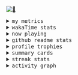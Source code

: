 [![🐙](https://hits.seeyoufarm.com/api/count/incr/badge.svg?url=https%3A%2F%2Fgithub.com%2Fktnkk%2Fhit-counter&count_bg=%23070707&title_bg=%23070707&icon=&icon_color=%23E7E7E7&title=visitors&edge_flat=true)](https://hits.seeyoufarm.com)

<details>
  <summary> <samp>my metrics</samp></summary>
  
  <br>
  
 ![🐳](https://github.com/kkhys/kkhys/blob/main/github-metrics.svg)
  
  ***
</details>

<details>
  <summary> <samp>wakaTime stats</samp></summary>
  
  <br>
  
<!--START_SECTION:waka-->
![Code Time](http://img.shields.io/badge/Code%20Time-4%2C040%20hrs%2035%20mins-blue)

**🐱 My GitHub Data** 

> 📦 5.1 MB Used in GitHub's Storage 
 > 
> 🏆 1,936 Contributions in the Year 2024
 > 
> 💼 Opted to Hire
 > 
> 📜 9 Public Repositories 
 > 
> 🔑 23 Private Repositories 
 > 
**I'm an Early 🐤** 

```text
🌞 Morning                6677 commits        ████████░░░░░░░░░░░░░░░░░   30.05 % 
🌆 Daytime                5322 commits        ██████░░░░░░░░░░░░░░░░░░░   23.95 % 
🌃 Evening                8389 commits        █████████░░░░░░░░░░░░░░░░   37.76 % 
🌙 Night                  1831 commits        ██░░░░░░░░░░░░░░░░░░░░░░░   08.24 % 
```
📅 **I'm Most Productive on Sunday** 

```text
Monday                   3090 commits        ███░░░░░░░░░░░░░░░░░░░░░░   13.91 % 
Tuesday                  3283 commits        ████░░░░░░░░░░░░░░░░░░░░░   14.78 % 
Wednesday                3065 commits        ███░░░░░░░░░░░░░░░░░░░░░░   13.79 % 
Thursday                 2978 commits        ███░░░░░░░░░░░░░░░░░░░░░░   13.40 % 
Friday                   3194 commits        ████░░░░░░░░░░░░░░░░░░░░░   14.38 % 
Saturday                 3057 commits        ███░░░░░░░░░░░░░░░░░░░░░░   13.76 % 
Sunday                   3552 commits        ████░░░░░░░░░░░░░░░░░░░░░   15.99 % 
```


📊 **This Week I Spent My Time On** 

```text
🕑︎ Time Zone: Asia/Tokyo

💬 Programming Languages: 
Other                    46 hrs 3 mins       █████████████████░░░░░░░░   66.64 % 
Java                     8 hrs 4 mins        ███░░░░░░░░░░░░░░░░░░░░░░   11.68 % 
TypeScript               4 hrs 2 mins        █░░░░░░░░░░░░░░░░░░░░░░░░   05.85 % 
HTML                     3 hrs 28 mins       █░░░░░░░░░░░░░░░░░░░░░░░░   05.03 % 
MDX                      2 hrs 35 mins       █░░░░░░░░░░░░░░░░░░░░░░░░   03.74 % 

🔥 Editors: 
Chrome                   46 hrs 16 mins      █████████████████░░░░░░░░   66.95 % 
IntelliJ IDEA            14 hrs              █████░░░░░░░░░░░░░░░░░░░░   20.28 % 
WebStorm                 7 hrs 10 mins       ███░░░░░░░░░░░░░░░░░░░░░░   10.37 % 
Intellijidea             1 hr 23 mins        █░░░░░░░░░░░░░░░░░░░░░░░░   02.01 % 
DataGrip                 16 mins             ░░░░░░░░░░░░░░░░░░░░░░░░░   00.39 % 

💻 Operating System: 
Mac                      69 hrs 6 mins       █████████████████████████   100.00 % 
```


 Last Updated on 2024/07/07 18:40:44 UTC
<!--END_SECTION:waka-->
  
  ***
</details>


<details>
  <summary> <samp>now playing</samp></summary>
  
  <br>
 
 [![🐟](https://spotify-github-profile.vercel.app/api/view?uid=31ryofms4dnv7mrohhepo4c4zgqu&cover_image=true&theme=default&show_offline=false&background_color=121212&bar_color=53b14f&bar_color_cover=false)](https://open.spotify.com/user/31ryofms4dnv7mrohhepo4c4zgqu)
  
  ***
</details>

<details>
  <summary> <samp>github readme stats</samp></summary>
  
  <br>
  
 <p align="left"> 
  <img alt="🐠" src="https://github-readme-stats.vercel.app/api?username=kkhys&count_private=true&show_icons=true&theme=dark&include_all_commits=true" />
  <img alt="🐟" src="https://github-readme-stats.vercel.app/api/top-langs/?username=kkhys&layout=compact&theme=dark&langs_count=10&hide=HTML,CSS,SCSS" />
</p>
  
  ***
</details>

<details>
  <summary> <samp>profile trophies</samp></summary>
  
  <br>
  
  [![🐬](https://github-profile-trophy.vercel.app/?username=kkhys&rank=SECRET,SSS,SS,S,AAA,AA,A&theme=darkhub&row=1&margin-w=10&no-bg=true)](https://github.com/ryo-ma/github-profile-trophy)
  
  ***
</details>

<details>
  <summary> <samp>summary cards</samp></summary>
  
  <br>
  
  ![🐋](https://github-profile-summary-cards.vercel.app/api/cards/profile-details?username=kkhys&theme=github_dark)
  ![🦑](https://github-profile-summary-cards.vercel.app/api/cards/repos-per-language?username=kkhys&theme=github_dark)
  ![🦭](https://github-profile-summary-cards.vercel.app/api/cards/most-commit-language?username=kkhys&theme=github_dark)
  ![🦀](https://github-profile-summary-cards.vercel.app/api/cards/stats?username=kkhys&theme=github_dark)
  ![🦈](https://github-profile-summary-cards.vercel.app/api/cards/productive-time?username=kkhys&theme=github_dark)
  
  ***
</details>

<details>
  <summary> <samp>streak stats</samp></summary>
  
  <br>
  
  [![🐠](http://github-readme-streak-stats.herokuapp.com?user=kkhys&theme=dark)](https://git.io/streak-stats)
  
  ***
</details>

<details>
  <summary> <samp>activity graph</samp></summary>
  
  <br>
  
  [![🐡](https://github-readme-activity-graph.vercel.app/graph?username=kkhys&theme=xcode)](https://github.com/ashutosh00710/github-readme-activity-graph)
  
  ***
</details>
